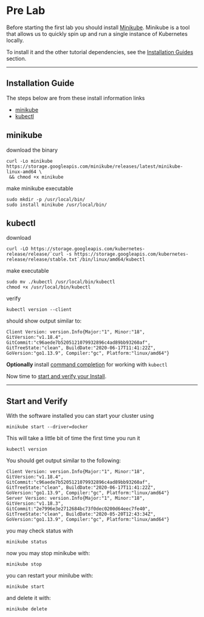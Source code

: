 # Pre Lab

Before starting the first lab you should install [Minikube][minikube]. Minikube is a tool that allows us to quickly spin up and run a single instance of Kubernetes locally.

To install it and the other tutorial dependencies, see the [Installation Guides](#installation-guide) section.

---

## Installation Guide

The steps below are from these install information links

* [minikube][install-minikube]
* [kubectl][install-kubectl]

## minikube 

download the binary

 ```
curl -Lo minikube https://storage.googleapis.com/minikube/releases/latest/minikube-linux-amd64 \
  && chmod +x minikube
```

make minikube executable
```
sudo mkdir -p /usr/local/bin/
sudo install minikube /usr/local/bin/
```

## kubectl

download 
```
curl -LO https://storage.googleapis.com/kubernetes-release/release/`curl -s https://storage.googleapis.com/kubernetes-release/release/stable.txt`/bin/linux/amd64/kubectl
```

make executable

```
sudo mv ./kubectl /usr/local/bin/kubectl
chmod +x /usr/local/bin/kubectl
```

verify
```
kubectl version --client
```

should show output similar to:
```
Client Version: version.Info{Major:"1", Minor:"18", GitVersion:"v1.18.4", GitCommit:"c96aede7b5205121079932896c4ad89bb93260af", GitTreeState:"clean", BuildDate:"2020-06-17T11:41:22Z", GoVersion:"go1.13.9", Compiler:"gc", Platform:"linux/amd64"}
```


**Optionally** install [command completion][install-completion] for working with `kubectl`

Now time to [start and verify your Install](#start-and-verify).


---

## Start and Verify

With the software installed you can start your cluster using
```
minikube start --driver=docker
```

This will take a little bit of time the first time you run it

```
kubectl version
```

You should get output similar to the following:
```
Client Version: version.Info{Major:"1", Minor:"18", GitVersion:"v1.18.4", GitCommit:"c96aede7b5205121079932896c4ad89bb93260af", GitTreeState:"clean", BuildDate:"2020-06-17T11:41:22Z", GoVersion:"go1.13.9", Compiler:"gc", Platform:"linux/amd64"}
Server Version: version.Info{Major:"1", Minor:"18", GitVersion:"v1.18.3", GitCommit:"2e7996e3e2712684bc73f0dec0200d64eec7fe40", GitTreeState:"clean", BuildDate:"2020-05-20T12:43:34Z", GoVersion:"go1.13.9", Compiler:"gc", Platform:"linux/amd64"}

```

you may check status with
```
minikube status
```

now you may stop minikube with:
```
minikube stop
```

you can restart your minilube  with:
```
minikube start
```

and delete it with:
```
minikube delete
```


 [minikube]: https://github.com/kubernetes/minikube
 [install-kubectl]: https://kubernetes.io/docs/tasks/tools/install-kubectl/#install-kubectl
 [install-minikube]: https://kubernetes.io/docs/tasks/tools/install-minikube/
 [install-completion]: https://kubernetes.io/docs/tasks/tools/install-kubectl/#enabling-shell-autocompletion
